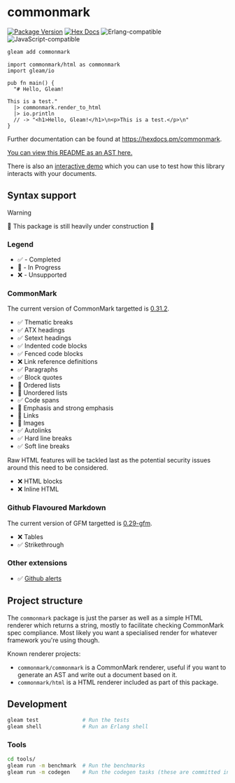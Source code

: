 # commonmark

[![Package Version](https://img.shields.io/hexpm/v/commonmark)](https://hex.pm/packages/commonmark)
[![Hex Docs](https://img.shields.io/badge/hex-docs-ffaff3)](https://hexdocs.pm/commonmark/)
![Erlang-compatible](https://img.shields.io/badge/target-erlang-b83998)
![JavaScript-compatible](https://img.shields.io/badge/target-javascript-f1e05a)

```sh
gleam add commonmark
```
```gleam
import commonmark/html as commonmark
import gleam/io

pub fn main() {
  "# Hello, Gleam!

This is a test."
  |> commonmark.render_to_html
  |> io.println
  // -> "<h1>Hello, Gleam!</h1>\n<p>This is a test.</p>\n"
}
```

Further documentation can be found at <https://hexdocs.pm/commonmark>.

[You can view this README as an AST here.][readme-ast]

There is also an [interactive demo][demo] which you can use to test how this library interacts with your documents.

[readme-ast]: https://github.com/mscharley/gleam-commonmark/tree/main/birdie_snapshots/common_mark_readme.accepted
[demo]: https://mscharley.github.io/gleam-commonmark/

## Syntax support

> [!WARNING]
> 🚧 This package is still heavily under construction 🚧

### Legend

* ✅ - Completed
* 🚧 - In Progress
* ❌ - Unsupported

### CommonMark

The current version of CommonMark targetted is [0.31.2][commonmark].

* ✅ Thematic breaks
* ✅ ATX headings
* ✅ Setext headings
* ✅ Indented code blocks
* ✅ Fenced code blocks
* ❌ Link reference definitions
* ✅ Paragraphs
* ✅ Block quotes
* 🚧 Ordered lists
* 🚧 Unordered lists
* ✅ Code spans
* 🚧 Emphasis and strong emphasis
* 🚧 Links
* 🚧 Images
* ✅ Autolinks
* ✅ Hard line breaks
* ✅ Soft line breaks

Raw HTML features will be tackled last as the potential security issues around this need to be considered.

* ❌ HTML blocks
* ❌ Inline HTML

[commonmark]: https://spec.commonmark.org/0.31.2/

### Github Flavoured Markdown

The current version of GFM targetted is [0.29-gfm][gfm].

* ❌ Tables
* ✅ Strikethrough

[gfm]: https://github.github.com/gfm/

### Other extensions

* ✅ [Github alerts][github-alert]

[github-alert]: https://github.com/orgs/community/discussions/16925

## Project structure

The `commonmark` package is just the parser as well as a simple HTML renderer which
returns a string, mostly to facilitate checking CommonMark spec compliance. Most
likely you want a specialised render for whatever framework you're using though.

Known renderer projects:

* `commonmark/commonmark` is a CommonMark renderer, useful if you want to generate
  an AST and write out a document based on it.
* `commonmark/html` is a HTML renderer included as part of this package.

## Development

```sh
gleam test              # Run the tests
gleam shell             # Run an Erlang shell
```

### Tools

```sh
cd tools/
gleam run -m benchmark  # Run the benchmarks
gleam run -m codegen    # Run the codegen tasks (these are committed in the repo)
```
